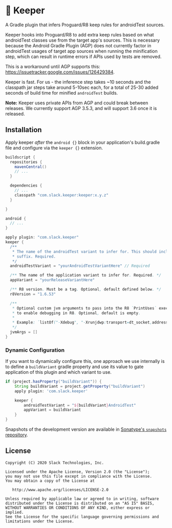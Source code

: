 🥅 Keeper
========

A Gradle plugin that infers Proguard/R8 keep rules for androidTest sources.

Keeper hooks into Proguard/R8 to add extra keep rules based on what androidTest classes use from the
target app's sources. This is necessary because the Android Gradle Plugin (AGP) does not currently
factor in androidTest usages of target app sources when running the minification step, which can
result in runtime errors if APIs used by tests are removed.

This is a workaround until AGP supports this: https://issuetracker.google.com/issues/126429384.

Keeper is fast. For us - the inference step takes ~10 seconds and the classpath jar steps take
around 5-10sec each, for a total of 25-30 added seconds of build time for minified `androidTest`
builds.

**Note:** Keeper uses private APIs from AGP and could break between releases. We currently
support AGP 3.5.3, and will support 3.6 once it is released.

## Installation

Apply keeper _after_ the `android {}` block in your application's build.gradle file and configure
via the `keeper {}` extension.

```gradle
buildscript {
  repositories {
    mavenCentral()
    // ...
  }

  dependencies {
    // ...
    classpath "com.slack.keeper:keeper:x.y.z"
  }

}

android {
  // ...
}

apply plugin: "com.slack.keeper"
keeper {
  /**
   * The name of the androidTest variant to infer for. This should include the "AndroidTest"
   * suffix. Required.
   */
  androidTestVariant = "yourAndroidTestVariantHere" // Required

  /** The name of the application variant to infer for. Required. */
  appVariant = "yourReleaseVariantHere"

  /** R8 version. Must be a tag. Optional, default defined below. */
  r8Version = "1.6.53"

  /**
   * Optional custom jvm arguments to pass into the R8 `PrintUses` execution. Useful if you want
   * to enable debugging in R8. Optional, default is empty.
   *
   * Example: `listOf("-Xdebug", "-Xrunjdwp:transport=dt_socket,address=5005,server=y,suspend=y")`
   */
  jvmArgs = []
}
```

### Dynamic Configuration

If you want to dynamically configure this, one approach we use internally is to define a `buildVariant`
gradle property and use its value to gate application of this plugin and which variant to use.

```gradle
if (project.hasProperty("buildVariant")) {
    String buildVariant = project.getProperty("buildVariant")
    apply plugin: 'com.slack.keeper'

    keeper {
        androidTestVariant = "${buildVariant}AndroidTest"
        appVariant = buildVariant
    }
}
```

Snapshots of the development version are available in [Sonatype's `snapshots` repository][snapshots].

License
-------

    Copyright (C) 2020 Slack Technologies, Inc.

    Licensed under the Apache License, Version 2.0 (the "License");
    you may not use this file except in compliance with the License.
    You may obtain a copy of the License at

       http://www.apache.org/licenses/LICENSE-2.0

    Unless required by applicable law or agreed to in writing, software
    distributed under the License is distributed on an "AS IS" BASIS,
    WITHOUT WARRANTIES OR CONDITIONS OF ANY KIND, either express or implied.
    See the License for the specific language governing permissions and
    limitations under the License.

 [snapshots]: https://oss.sonatype.org/content/repositories/snapshots/